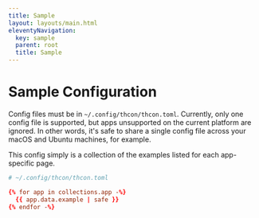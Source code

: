 ```yaml
---
title: Sample
layout: layouts/main.html
eleventyNavigation:
  key: sample
  parent: root
  title: Sample
---
```


# Sample Configuration
Config files must be in `~/.config/thcon/thcon.toml`. Currently, only one config
file is supported, but apps unsupported on the current platform are ignored. In
other words, it's safe to share a single config file across your macOS and
Ubuntu machines, for example.

This config simply is a collection of the examples listed for each app-specific
page.

```toml
# ~/.config/thcon/thcon.toml

{% for app in collections.app -%}
  {{ app.data.example | safe }}
{% endfor -%}
```

